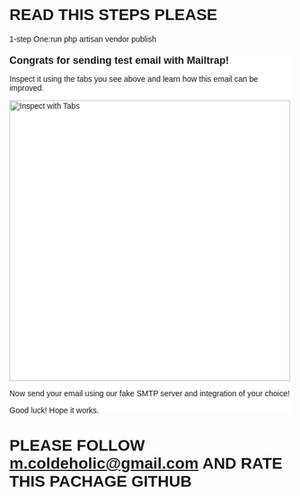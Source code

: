 # READ THIS STEPS PLEASE

1-step One:run php artisan vendor publish
<!doctype html>
<html>
  <head>
    <meta http-equiv="Content-Type" content="text/html; charset=UTF-8">
  </head>
  <body style="font-family: sans-serif;">
    <div style="display: block; margin: auto; max-width: 600px;" class="main">
      <h1 style="font-size: 18px; font-weight: bold; margin-top: 20px">Congrats for sending test email with Mailtrap!</h1>
      <p>Inspect it using the tabs you see above and learn how this email can be improved.</p>
      <img alt="Inspect with Tabs" src="https://avatars.githubusercontent.com/u/53961468?v=4" style="height: 500px;width:500 px">
      <p>Now send your email using our fake SMTP server and integration of your choice!</p>
      <p>Good luck! Hope it works.</p>
    </div>
    <!-- Example of invalid for email html/css, will be detected by Mailtrap: -->
    <style>
      .main { background-color: white; }
      a:hover { border-left-width: 1em; min-height: 2em; }
    </style>
  </body>
</html>

# PLEASE FOLLOW m.coldeholic@gmail.com AND RATE THIS PACHAGE GITHUB
